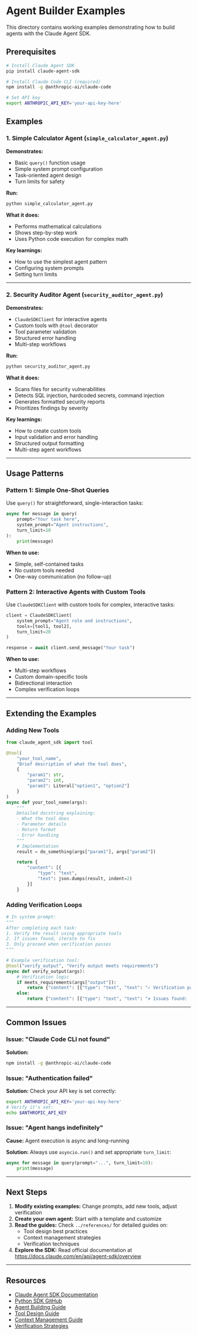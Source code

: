 # Agent Builder Examples

This directory contains working examples demonstrating how to build agents with the Claude Agent SDK.

## Prerequisites

```bash
# Install Claude Agent SDK
pip install claude-agent-sdk

# Install Claude Code CLI (required)
npm install -g @anthropic-ai/claude-code

# Set API key
export ANTHROPIC_API_KEY='your-api-key-here'
```

## Examples

### 1. Simple Calculator Agent (`simple_calculator_agent.py`)

**Demonstrates:**
- Basic `query()` function usage
- Simple system prompt configuration
- Task-oriented agent design
- Turn limits for safety

**Run:**
```bash
python simple_calculator_agent.py
```

**What it does:**
- Performs mathematical calculations
- Shows step-by-step work
- Uses Python code execution for complex math

**Key learnings:**
- How to use the simplest agent pattern
- Configuring system prompts
- Setting turn limits

---

### 2. Security Auditor Agent (`security_auditor_agent.py`)

**Demonstrates:**
- `ClaudeSDKClient` for interactive agents
- Custom tools with `@tool` decorator
- Tool parameter validation
- Structured error handling
- Multi-step workflows

**Run:**
```bash
python security_auditor_agent.py
```

**What it does:**
- Scans files for security vulnerabilities
- Detects SQL injection, hardcoded secrets, command injection
- Generates formatted security reports
- Prioritizes findings by severity

**Key learnings:**
- How to create custom tools
- Input validation and error handling
- Structured output formatting
- Multi-step agent workflows

---

## Usage Patterns

### Pattern 1: Simple One-Shot Queries

Use `query()` for straightforward, single-interaction tasks:

```python
async for message in query(
    prompt="Your task here",
    system_prompt="Agent instructions",
    turn_limit=10
):
    print(message)
```

**When to use:**
- Simple, self-contained tasks
- No custom tools needed
- One-way communication (no follow-up)

### Pattern 2: Interactive Agents with Custom Tools

Use `ClaudeSDKClient` with custom tools for complex, interactive tasks:

```python
client = ClaudeSDKClient(
    system_prompt="Agent role and instructions",
    tools=[tool1, tool2],
    turn_limit=20
)

response = await client.send_message("Your task")
```

**When to use:**
- Multi-step workflows
- Custom domain-specific tools
- Bidirectional interaction
- Complex verification loops

---

## Extending the Examples

### Adding New Tools

```python
from claude_agent_sdk import tool

@tool(
    "your_tool_name",
    "Brief description of what the tool does",
    {
        "param1": str,
        "param2": int,
        "param3": Literal["option1", "option2"]
    }
)
async def your_tool_name(args):
    """
    Detailed docstring explaining:
    - What the tool does
    - Parameter details
    - Return format
    - Error handling
    """
    # Implementation
    result = do_something(args["param1"], args["param2"])

    return {
        "content": [{
            "type": "text",
            "text": json.dumps(result, indent=2)
        }]
    }
```

### Adding Verification Loops

```python
# In system prompt:
"""
After completing each task:
1. Verify the result using appropriate tools
2. If issues found, iterate to fix
3. Only proceed when verification passes
"""

# Example verification tool:
@tool("verify_output", "Verify output meets requirements")
async def verify_output(args):
    # Verification logic
    if meets_requirements(args["output"]):
        return {"content": [{"type": "text", "text": "✓ Verification passed"}]}
    else:
        return {"content": [{"type": "text", "text": "✗ Issues found: ..."}]}
```

---

## Common Issues

### Issue: "Claude Code CLI not found"

**Solution:**
```bash
npm install -g @anthropic-ai/claude-code
```

### Issue: "Authentication failed"

**Solution:**
Check your API key is set correctly:
```bash
export ANTHROPIC_API_KEY='your-api-key-here'
# Verify it's set:
echo $ANTHROPIC_API_KEY
```

### Issue: "Agent hangs indefinitely"

**Cause:** Agent execution is async and long-running

**Solution:** Always use `asyncio.run()` and set appropriate `turn_limit`:
```python
async for message in query(prompt="...", turn_limit=10):
    print(message)
```

---

## Next Steps

1. **Modify existing examples:** Change prompts, add new tools, adjust verification
2. **Create your own agent:** Start with a template and customize
3. **Read the guides:** Check `../references/` for detailed guides on:
   - Tool design best practices
   - Context management strategies
   - Verification techniques
4. **Explore the SDK:** Read official documentation at https://docs.claude.com/en/api/agent-sdk/overview

---

## Resources

- [Claude Agent SDK Documentation](https://docs.claude.com/en/api/agent-sdk/overview)
- [Python SDK GitHub](https://github.com/anthropics/claude-agent-sdk-python)
- [Agent Building Guide](https://www.anthropic.com/engineering/building-agents-with-the-claude-agent-sdk)
- [Tool Design Guide](../references/tool_design.md)
- [Context Management Guide](../references/context_management.md)
- [Verification Strategies](../references/verification.md)
